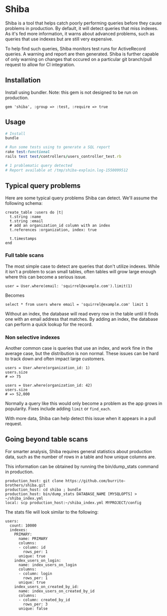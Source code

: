 # Shiba

Shiba is a tool that helps catch poorly performing queries before they cause problems in production. By default, it will detect queries that miss indexes. As it's fed more information, it warns about advanced problems, such as queries that use indexes but are still very expensive.

To help find such queries, Shiba monitors test runs for ActiveRecord queries. A warning and report are then generated. Shiba is further capable of only warning on changes that occured on a particular git branch/pull request to allow for CI integration.

## Installation

Install using bundler. Note: this gem is not designed to be run on production.

```
gem 'shiba', :group => :test, :require => true
```

## Usage

```ruby
# Install
bundle

# Run some tests using to generate a SQL report
rake test:functional
rails test test/controllers/users_controller_test.rb

# 1 problematic query detected
# Report available at /tmp/shiba-explain.log-1550099512
```

## Typical query problems

Here are some typical query problems Shiba can detect. We'll assume the following schema:

```
create_table :users do |t|
  t.string :name
  t.string :email
  # add an organization_id column with an index
  t.references :organization, index: true

  t.timestamps
end
```

### Full table scans

The most simple case to detect are queries that don't utilize indexes. While it isn't a problem to scan small tables, often tables will grow large enough where this can become a serious issue.

```
user = User.where(email: 'squirrel@example.com').limit(1)
```

Becomes
```
select * from users where email = 'squirrel@example.com' limit 1
```

Without an index, the database will read every row in the table until it finds one with an email address that matches. By adding an index, the database can perform a quick lookup for the record.

### Non selective indexes

Another common case is queries that use an index, and work fine in the average case, but the distribution is non normal. These issues can be hard to track down and often impact large customers.

```
users = User.where(organization_id: 1)
users.size
# => 75

users = User.where(organization_id: 42)
users.size
# => 52,000
```

Normally a query like this would only become a problem as the app grows in popularity. Fixes include adding `limit` or `find_each`.

With more data, Shiba can help detect this issue when it appears in a pull request.

## Going beyond table scans

For smarter analysis, Shiba requires general statistics about production data, such as the number of rows in a table and how unique columns are.

This information can be obtained by running the bin/dump_stats command in production.

```
production_host: git clone https://github.com/burrito-brothers/shiba.git
production_host: cd shiba ; bundle
production_host: bin/dump_stats DATABASE_NAME [MYSQLOPTS] > ~/shiba_index.yml
local: scp production_host:~/shiba_index.yml MYPROJECT/config
```

The stats file will look similar to the following:

```
users:
  count: 10000
  indexes:
    PRIMARY:
      name: PRIMARY
      columns:
      - column: id
        rows_per: 1
      unique: true
    index_users_on_login:
      name: index_users_on_login
      columns:
      - column: login
        rows_per: 1
      unique: true
    index_users_on_created_by_id:
      name: index_users_on_created_by_id
      columns:
      - column: created_by_id
        rows_per: 3
      unique: false
```